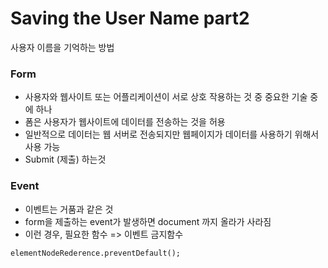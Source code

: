 # Saving the User Name part2
사용자 이름을 기억하는 방법

### Form
+ 사용자와 웹사이트 또는 어플리케이션이 서로 상호 작용하는 것 중 중요한 기술 중에 하나
+ 폼은 사용자가 웹사이트에 데이터를 전송하는 것을 허용
+ 일반적으로 데이터는 웹 서버로 전송되지만 웹페이지가 데이터를 사용하기 위해서 사용 가능
+ Submit (제출) 하는것

### Event
+ 이벤트는 거품과 같은 것
+ form을 제출하는 event가 발생하면 document 까지 올라가 사라짐
+ 이런 경우, 필요한 함수 => 이벤트 금지함수
~~~
elementNodeRederence.preventDefault();
~~~

